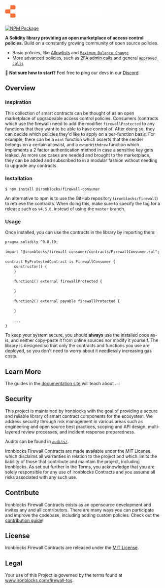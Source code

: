 # <img src="ironblocks-logo.svg" alt="Ironblocks" height="40px">

[![NPM Package](https://img.shields.io/npm/v/@ironblocks/firewall-consumer.svg)](https://www.npmjs.org/package/@ironblocks/firewall-consumer)

**A Solidity library providing an open marketplace of access control policies.** Build on a constantly growing community of open source policies.

 * Basic policies, like [Allowlists](./contracts/policies/AllowlistPolicy.sol) and [`Maximum Balance Change`](./contracts/policies/BalanceChangePolicy.sol)
 * More advanced policies, such as [2FA admin calls](./contracts/policies/AdminCallPolicy.sol) and general [`approved calls`](./contracts/policies/ApprovedCallsPolicy.sol)

:mage: **Not sure how to start?** Feel free to ping our devs in our [Discord](https://discord.com/invite/bHjwyrqsn6)

## Overview

### Inspiration

This collection of smart contracts can be thought of as an open marketplace of upgradeable access control policies. Consumers (contracts which use the firewall) need to add the modifier `firewallProtected` to any functions that they want to be able to have control of. After doing so, they can decide which policies they'd like to apply on a per-function basis. For example, there can be a `mint` function which asserts that the sender belongs on a certain allowlist, and a `ownerWithdraw` function which implements a 2 factor authentication method in case a sensitive key gets leaked. As more use cases are needed and brought to the marketplace, they can be added and subscribed to in a modular fashion without needing to upgrade any contracts.

### Installation

```
$ npm install @ironblocks/firewall-consumer
```

An alternative to npm is to use the GitHub repository (`ironblocks/firewall`) to retrieve the contracts. When doing this, make sure to specify the tag for a release such as `v4.5.0`, instead of using the `master` branch.

### Usage

Once installed, you can use the contracts in the library by importing them:

```solidity
pragma solidity ^0.8.19;

import "@ironblocks/firewall-consumer/contracts/FirewallConsumer.sol";

contract MyProtectedContract is FirewallConsumer {
    constructor() {
    }

    function1() external firewallProtected {

    }

    function2() external payable firewallProtected {

    }

    ...
}
```

To keep your system secure, you should **always** use the installed code as-is, and neither copy-paste it from online sources nor modify it yourself. The library is designed so that only the contracts and functions you use are deployed, so you don't need to worry about it needlessly increasing gas costs.

## Learn More

The guides in the [documentation site](https://www.ironblocks.com/) will teach about ...:

## Security

This project is maintained by [Ironblocks](https://www.ironblocks.com/) with the goal of providing a secure and reliable library of smart contract components for the ecosystem. We address security through risk management in various areas such as engineering and open source best practices, scoping and API design, multi-layered review processes, and incident response preparedness.

Audits can be found in [`audits/`](./audits).

Ironblocks Firewall Contracts are made available under the MIT License, which disclaims all warranties in relation to the project and which limits the liability of those that contribute and maintain the project, including Ironblocks. As set out further in the Terms, you acknowledge that you are solely responsible for any use of Ironblocks Contracts and you assume all risks associated with any such use.

## Contribute

Ironblocks Firewall Contracts exists as an opensource development and invites any and all contributors. There are many ways you can participate and improve the codebase, including adding custom policies. Check out the [contribution guide](CONTRIBUTING.md)!

## License

Ironblocks Firewall Contracts are released under the [MIT License](LICENSE).

## Legal

Your use of this Project is governed by the terms found at www.ironblocks.com/firewall-tos.